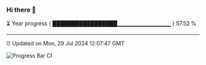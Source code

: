 ### Hi there 👋

⏳ Year progress { █████████████████▁▁▁▁▁▁▁▁▁▁▁▁▁ } 57.52 %

---

⏰ Updated on Mon, 29 Jul 2024 12:07:47 GMT

![Progress Bar CI](https://github.com/liununu/liununu/workflows/Progress%20Bar%20CI/badge.svg)
